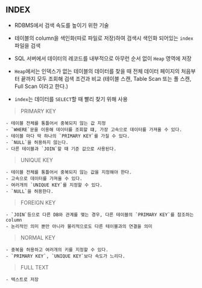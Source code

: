 ## INDEX

- RDBMS에서 검색 속도를 높이기 위한 기술
- 테이블의 column을 색인화(따로 파일로 저장)하여 검색시 색인화 되어있는 `index` 파일을 검색

- SQL 서버에서 데이터의 레코드를 내부적으로 아무런 순서 없이 `Heap` 영역에 저장
- `Heap`에서는 인덱스가 없는 테이블의 데이터를 찾을 때 전체 데이터 페이지의 처음부터 끝까지 모두 조회해 검색 조건과 비교 (테이블 스캔, Table Scan 또는 풀 스캔, Full Scan 이라고 한다.)
- `index`는 데이터를 `SELECT`할 때 빨리 찾기 위해 사용

> PRIMARY KEY

    - 테이블 전체를 통틀어서 중복되지 않는 값 지정
    - `WHERE`문을 이용해 데이터를 조회할 떄, 가장 고속으로 데이터를 가져올 수 있다.
    - 테이블 마다 딱 하나의 `PRIMARY KEY`를 가질 수 있다.
    - `NULL`을 허용하지 않는다.
    - 다른 테이블과 `JOIN`할 때 기준 값으로 사용된다.

> UNIQUE KEY

    - 테이블 전체를 통틀어서 중복되지 않는 값을 지정해야 한다.
    - 고속으로 데이터를 가져올 수 있다.
    - 여러개의 `UNIQUE KEY`를 지정할 수 있다.
    - `NULL`을 허용한다.

> FOREIGN KEY

    - `JOIN`등으로 다른 DB와 관계를 맺는 경우, 다른 테이블의 `PRIMARY KEY`를 참조하는 column
    - 논리적인 의미 뿐만 아니라 물리적으로도 다른 테이블과의 연결을 의미

> NORMAL KEY

    - 중복을 허용하고 여러개의 키를 지정할 수 있다.
    - `PRIMARY KEY`, `UNIQUE KEY`보다 속도가 느리다.

> FULL TEXT

    - 텍스트로 저장
